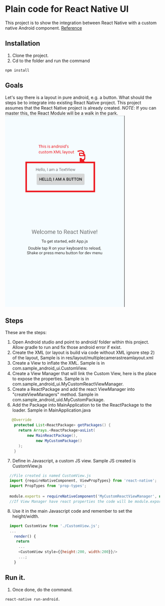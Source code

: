 # Plain code for React Native UI
This project is to show the integration between React Native with a custom native Android component.
[Reference](https://facebook.github.io/react-native/docs/native-components-android.html)

## Installation
1. Clone the project.
2. Cd to the folder and run the command

```
npm install
```

## Goals
Let's say there is a layout in pure android, e.g. a button. What should the steps be to integrate into existing React Native project.
This project assumes that the React Native project is already created. *NOTE*: If you can master this, the React Module will be a walk in the park.
![alt text](gitimg/sample.png?raw=true)


## Steps
These are the steps:
1. Open Android studio and point to android/ folder within this project. Allow gradle to run and fix those android error if exist.
2. Create the XML (or layout is build via code without XML ignore step 2) of the layout, Sample is in res/layout/multiplecamerastreamlayout.xml
3. Create a View to inflate the XML. Sample is in com.sample_android_ui.CustomView.
4. Create a View Manager that will link the Custom View, here is the place to expose the properties. Sample is in com.sample_android_ui.MyCustomReactViewManager.
5. Create a ReactPackage and add the react ViewManager into "createViewManagers" method. Sample in com.sample_android_uid.MyCustomPackage.
6. Add the Package into MainApplication to tie the ReactPackage to the loader. Sample in MainApplication.java
```java
   @Override
    protected List<ReactPackage> getPackages() {
      return Arrays.<ReactPackage>asList(
          new MainReactPackage(),
              new MyCustomPackage()
      );
    }
```
7. Define in Javascript, a custom JS view. Sample JS created is CustomView.js
```javascript
  //File created is named CustomView.js
  import {requireNativeComponent, ViewPropTypes} from 'react-native';
  import PropTypes from 'prop-types';

  module.exports = requireNativeComponent('MyCustomReactViewManager', null);
  //If View Manager have react properties the code will be module.exports = requireNativeComponent('MyCustomReactViewManager', {name: 'AnynameWillDoItsforLog',propTypes: { 'ReactPropName':PropTypes.* }});
```
8. Use it in the main Javascript code and remember to set the height/width.
```javascript
  import CustomView from './CustomView.js';
  ...
    render() {
     return
      ...
      <CustomView style={{height:200, width:200}}/>
      ...;
    }
```

## Run it.
1. Once done, do the command.

```
react-native run-android.
```